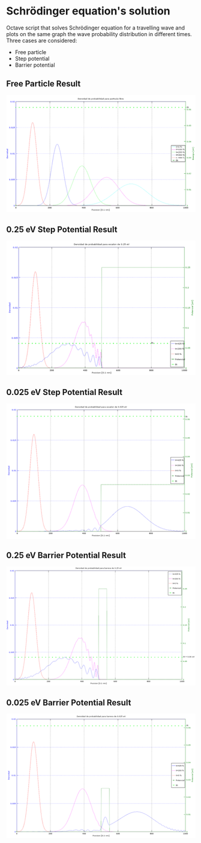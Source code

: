 # Schrödinger equation's solution

Octave script that solves Schrödinger equation for a travelling wave and 
plots on the same graph the wave probability distribution in different times. Three cases are considered:

* Free particle
* Step potential
* Barrier potential

## Free Particle Result

![]()<img src="https://github.com/fedeboco/schrodinger-equation-solution/blob/master/graficos/part-libre.png?raw=true">

## 0.25 eV Step Potential Result

![]()<img src="https://github.com/fedeboco/schrodinger-equation-solution/blob/master/graficos/part-escalon-025.png?raw=true">

## 0.025 eV Step Potential Result

![]()<img src="https://github.com/fedeboco/schrodinger-equation-solution/blob/master/graficos/part-escalon-0025.png?raw=true">

## 0.25 eV Barrier Potential Result

![]()<img src="https://github.com/fedeboco/schrodinger-equation-solution/blob/master/graficos/part-barrera-025.png?raw=true">

## 0.025 eV Barrier Potential Result

![]()<img src="https://github.com/fedeboco/schrodinger-equation-solution/blob/master/graficos/part-barrera-0025.png?raw=true">
